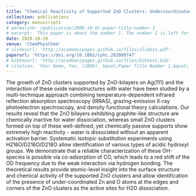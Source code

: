 ```yaml
---
title: "Chemical Reactivity of Supported ZnO Clusters: Undercoordinated Zinc and Oxygen Atoms as Active Sites"
collection: publications
category: manuscripts
# permalink: /publication/2009-10-01-paper-title-number-1
# excerpt: 'This paper is about the number 1. The number 2 is left for future work.'
date: 2020-10-20
venue: 'ChemPhysChem'
# slidesurl: 'http://academicpages.github.io/files/slides1.pdf'
paperurl: 'https://doi.org/10.1002/cphc.202000747'
# bibtexurl: 'http://academicpages.github.io/files/bibtex1.bib'
# citation: 'Your Name, You. (2009). &quot;Paper Title Number 1.&quot; <i>Journal 1</i>. 1(1).'
---
```


The growth of ZnO clusters supported by ZnO-bilayers on Ag(111) and the interaction of these oxide nanostructures with water have been studied by a multi-technique approach combining temperature-dependent infrared reflection absorption spectroscopy (IRRAS), grazing-emission X-ray photoelectron spectroscopy, and density functional theory calculations. Our results reveal that the ZnO bilayers exhibiting graphite-like structure are chemically inactive for water dissociation, whereas small ZnO clusters formed on top of these well-defined, yet chemically passive supports show extremely high reactivity - water is dissociated without an apparent activation barrier. Systematic isotopic substitution experiments using H216O/D216O/D218O allow identification of various types of acidic hydroxyl groups. We demonstrate that a reliable characterization of these OH-species is possible via co-adsorption of CO, which leads to a red shift of the OD frequency due to the weak interaction via hydrogen bonding. The theoretical results provide atomic-level insight into the surface structure and chemical activity of the supported ZnO clusters and allow identification of the presence of under-coordinated Zn and O atoms at the edges and corners of the ZnO clusters as the active sites for H2O dissociation.
